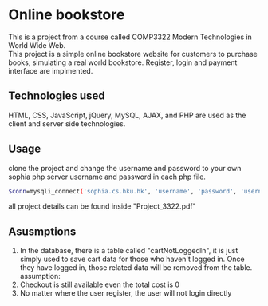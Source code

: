 # Online bookstore

This is a project from a course called COMP3322 Modern Technologies in World Wide Web.  
This project is a simple online bookstore website for customers to purchase books, simulating a real world bookstore.  Register, login and payment interface are implmented.  

## Technologies used

HTML, CSS, JavaScript, jQuery, MySQL, AJAX, and PHP are used as the client and server side technologies.

## Usage

clone the project and change the username and password to your own sophia php server username and password in each php file.
```bash
$conn=mysqli_connect('sophia.cs.hku.hk', 'username', 'password', 'username') 
```
all project details can be found inside "Project_3322.pdf"

## Asusmptions

1. In the database, there is a table called "cartNotLoggedIn", it is just simply used to save cart data for those who haven't logged in.  Once they have logged in, those related data 
will be removed from the table.
assumption: 
2. Checkout is still available even the total cost is 0
3. No matter where the user register, the user will not login directly
